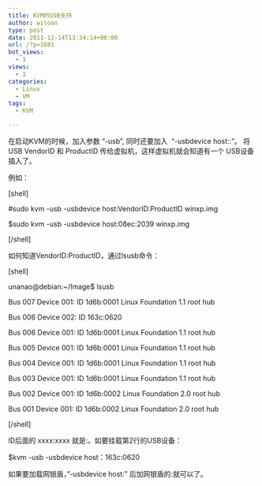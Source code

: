 ```yaml
---
title: KVM的USB支持
author: wiloon
type: post
date: 2011-12-14T13:34:14+00:00
url: /?p=1881
bot_views:
  - 1
views:
  - 1
categories:
  - Linux
  - VM
tags:
  - KVM

---
```

在启动KVM的时候，加入参数 &#8220;-usb&#8221;, 同时还要加入  &#8220;-usbdevice host:<VendorID>:<ProductID>&#8221;。 将 USB VendorID 和 ProductID 传给虚拟机，这样虚拟机就会知道有一个 USB设备插入了。
  
例如：

[shell]
  
#sudo kvm -usb -usbdevice host:VendorID:ProductID winxp.img
  
$sudo kvm -usb -usbdevice host:08ec:2039 winxp.img
  
[/shell]

如何知道VendorID:ProductID，通过lsusb命令：

[shell]
  
unanao@debian:~/Image$ lsusb
  
Bus 007 Device 001: ID 1d6b:0001 Linux Foundation 1.1 root hub
  
Bus 006 Device 002: ID 163c:0620
  
Bus 006 Device 001: ID 1d6b:0001 Linux Foundation 1.1 root hub
  
Bus 005 Device 001: ID 1d6b:0001 Linux Foundation 1.1 root hub
  
Bus 004 Device 001: ID 1d6b:0001 Linux Foundation 1.1 root hub
  
Bus 003 Device 001: ID 1d6b:0001 Linux Foundation 1.1 root hub
  
Bus 002 Device 001: ID 1d6b:0002 Linux Foundation 2.0 root hub
  
Bus 001 Device 001: ID 1d6b:0002 Linux Foundation 2.0 root hub
  
[/shell]

ID后面的 xxxx:xxxx 就是<VendorID>:<ProductID>。如要挂载第2行的USB设备：
  
$kvm -usb -usbdevice host：163c:0620
  
如果要加载网银盾，&#8221;-usbdevice host:&#8221; 后加网银盾的<VendorID>:<ProductID>就可以了。